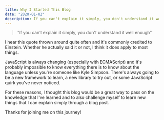 ```yaml
---
title: Why I Started This Blog
date: "2020-01-02"
description: If you can't explain it simply, you don't understand it well enough
---
```


<blockquote>"If you can't explain it simply, you don't understand it well enough"</blockquote>

I hear this quote thrown around quite often and it's commonly credited to Einstein. Whether he actually said it or not, I think it does apply to most things.

JavaScript is always changing (especially with ECMAScript) and it's probably impossible to know everything there is to know about the language unless you're someone like Kyle Simpson.
There's always going to be a new framework to learn, a new library to try out, or some JavaScript quirk you've never noticed.

For these reasons, I thought this blog would be a great way to pass on the knowledge that I've learned and to also challenge myself to learn new things that I can explain simply through a blog post.

Thanks for joining me on this journey!
